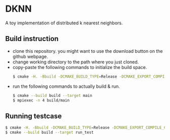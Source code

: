 # DKNN
A toy implementation of distributed k nearest neighbors.

## Build instruction
* clone this repository. you might want to use the download button on the github webpage.
* change working directory to the path where you just cloned.
* copy-paste the following commands to initialize the build space.
  ``` bash
  $ cmake -H. -Bbuild -DCMAKE_BUILD_TYPE=Release -DCMAKE_EXPORT_COMPILE_COMMANDS=yes
  ```
* run the following commands to actually build & run.
  ``` bash
  $ cmake --build build --target main
  $ mpiexec -n 4 build/main
  ```

## Running testcase
``` bash
$ cmake -H. -Bbuild -DCMAKE_BUILD_TYPE=Release -DCMAKE_EXPORT_COMPILE_COMMANDS=yes
$ cmake --build build --target run_test
```
